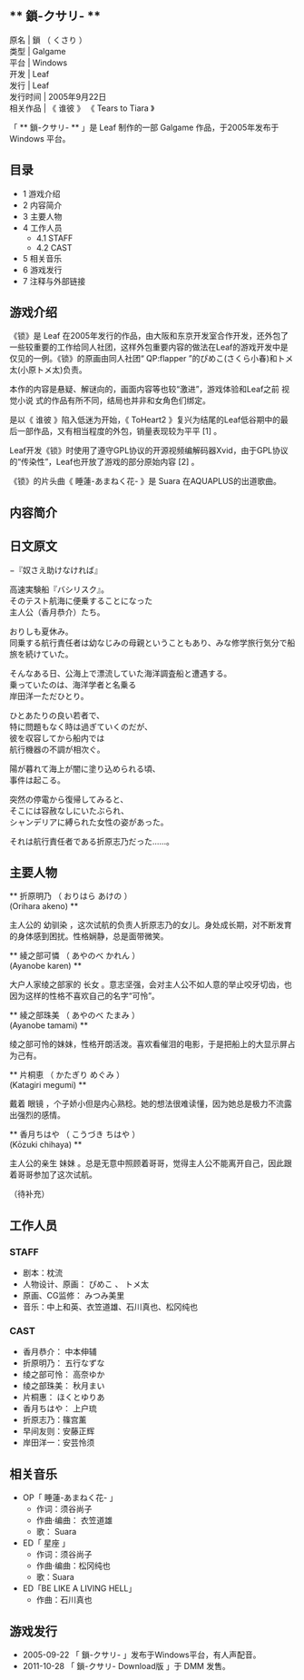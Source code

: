 ** 鎖-クサリ-  **  
---  
原名  |  鎖  （  くさり  ）   
类型  |  Galgame   
平台  |  Windows   
开发  |  Leaf   
发行  |  Leaf   
发行时间  |  2005年9月22日   
相关作品  |  《  谁彼  》 《  Tears to Tiara  》   
  
「 ** 鎖-クサリ-  ** 」是  Leaf  制作的一部  Galgame  作品，于2005年发布于  Windows  平台。

##  目录

  * 1  游戏介绍 
  * 2  内容简介 
  * 3  主要人物 
  * 4  工作人员 
    * 4.1  STAFF 
    * 4.2  CAST 
  * 5  相关音乐 
  * 6  游戏发行 
  * 7  注释与外部链接 

##  游戏介绍

《锁》是  Leaf
在2005年发行的作品，由大阪和东京开发室合作开发，还外包了一些较重要的工作给同人社团，这样外包重要内容的做法在Leaf的游戏开发中是仅见的一例。《锁》的原画由同人社团“
QP:flapper  ”的ぴめこ(さくら小春)和トメ太(小原トメ太)负责。

本作的内容是悬疑、解谜向的，画面内容等也较“激进”，游戏体验和Leaf之前  视觉小说  式的作品有所不同，结局也并非和女角色们绑定。

是以《  谁彼  》陷入低迷为开始，《  ToHeart2  》复兴为结尾的Leaf低谷期中的最后一部作品，又有相当程度的外包，销量表现较为平平  [1]
。

Leaf开发《锁》时使用了遵守GPL协议的开源视频编解码器Xvid，由于GPL协议的“传染性”，Leaf也开放了游戏的部分原始内容  [2]  。

《锁》的片头曲《  睡蓮-あまねく花-  》是  Suara  在AQUAPLUS的出道歌曲。

##  内容简介

日文原文  
---  
−『奴さえ助けなければ』  
  
高速実験船『バシリスク』。  
そのテスト航海に便乗することになった  
主人公（香月恭介）たち。  
  
おりしも夏休み。  
同乗する航行責任者は幼なじみの母親ということもあり、みな修学旅行気分で船旅を続けていた。  
  
そんなある日、公海上で漂流していた海洋調査船と遭遇する。  
乗っていたのは、海洋学者と名乗る  
岸田洋一ただひとり。  
  
ひとあたりの良い若者で、  
特に問題もなく時は過ぎていくのだが、  
彼を収容してから船内では  
航行機器の不調が相次ぐ。  
  
  
陽が暮れて海上が闇に塗り込められる頃、  
事件は起こる。  
  
突然の停電から復帰してみると、  
そこには容赦なしにいたぶられ、  
シャンデリアに縛られた女性の姿があった。  
  
それは航行責任者である折原志乃だった……。  
  
##  主要人物

** 折原明乃  （  おりはら あけの  ）  
(Orihara akeno) **

主人公的  幼驯染  ，这次试航的负责人折原志乃的女儿。身处成长期，对不断发育的身体感到困扰。性格娴静，总是面带微笑。

** 綾之部可憐  （  あやのべ かれん  ）  
(Ayanobe karen) **

大户人家绫之部家的  长女  。意志坚强，会对主人公不如人意的举止咬牙切齿，也因为这样的性格不喜欢自己的名字“可怜”。

** 綾之部珠美  （  あやのべ たまみ  ）  
(Ayanobe tamami) **

绫之部可怜的妹妹，性格开朗活泼。喜欢看催泪的电影，于是把船上的大显示屏占为己有。

** 片桐恵  （  かたぎり めぐみ  ）  
(Katagiri megumi) **

戴着  眼镜  ，个子娇小但是内心熟稔。她的想法很难读懂，因为她总是极力不流露出强烈的感情。

** 香月ちはや  （  こうづき ちはや  ）  
(Kōzuki chihaya) **

主人公的亲生  妹妹  。总是无意中照顾着哥哥，觉得主人公不能离开自己，因此跟着哥哥参加了这次试航。

（待补充）

##  工作人员

###  STAFF

  * 剧本：枕流 
  * 人物设计、原画：  ぴめこ  、  トメ太 
  * 原画、CG监修：  みつみ美里 
  * 音乐：中上和英、衣笠道雄、石川真也、松冈纯也 

###  CAST

  * 香月恭介：  中本伸辅 
  * 折原明乃：  五行なずな 
  * 绫之部可怜：  高奈ゆか 
  * 绫之部珠美：  秋月まい 
  * 片桐惠：  ほくとゆりあ 
  * 香月ちはや：  上户琉 
  * 折原志乃：篠宫薰 
  * 早间友则：安藤正辉 
  * 岸田洋一：安芸怜须 

##  相关音乐

  * OP「  睡蓮-あまねく花-  」 
    * 作词：须谷尚子 
    * 作曲·编曲：  衣笠道雄 
    * 歌：  Suara 
  * ED「  星座  」 
    * 作词：须谷尚子 
    * 作曲·编曲：松冈纯也 
    * 歌：Suara 
  * ED「BE LIKE A LIVING HELL」 
    * 作曲：石川真也 

##  游戏发行

  * 2005-09-22 「  鎖-クサリ-  」发布于Windows平台，有人声配音。 
  * 2011-10-28 「  鎖-クサリ- Download版  」于  DMM  发售。 